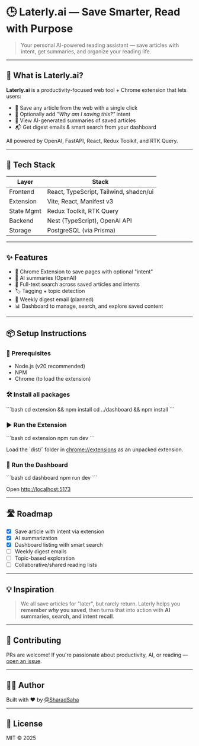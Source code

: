 # 🕒 Laterly.ai — Save Smarter, Read with Purpose

> Your personal AI-powered reading assistant — save articles with intent, get summaries, and organize your reading life.

---

## 🚀 What is Laterly.ai?

**Laterly.ai** is a productivity-focused web tool + Chrome extension that lets users:

- 🔖 Save any article from the web with a single click
- 💬 Optionally add _"Why am I saving this?"_ intent
- 🧠 View AI-generated summaries of saved articles
- 📬 Get digest emails & smart search from your dashboard

All powered by OpenAI, FastAPI, React, Redux Toolkit, and RTK Query.

---

## 🧩 Tech Stack

| Layer      | Stack                                  |
| ---------- | -------------------------------------- |
| Frontend   | React, TypeScript, Tailwind, shadcn/ui |
| Extension  | Vite, React, Manifest v3               |
| State Mgmt | Redux Toolkit, RTK Query               |
| Backend    | Nest (TypeScript), OpenAI API          |
| Storage    | PostgreSQL (via Prisma)                |

---

## ✨ Features

- 🧩 Chrome Extension to save pages with optional "intent"
- 🤖 AI summaries (OpenAI)
- 🔎 Full-text search across saved articles and intents
- 🏷️ Tagging + topic detection
- 📨 Weekly digest email (planned)
- 📊 Dashboard to manage, search, and explore saved content

---

## 📦 Setup Instructions

### 🧰 Prerequisites

- Node.js (v20 recommended)
- NPM
- Chrome (to load the extension)

### 🛠️ Install all packages

\`\`\`bash
cd extension && npm install
cd ../dashboard && npm install
\`\`\`

### ▶️ Run the Extension

\`\`\`bash
cd extension
npm run dev
\`\`\`

Load the \`dist/\` folder in [chrome://extensions](chrome://extensions) as an unpacked extension.

### 🧭 Run the Dashboard

\`\`\`bash
cd dashboard
npm run dev
\`\`\`

Open [http://localhost:5173](http://localhost:5173)

---

## 🛣️ Roadmap

- [x] Save article with intent via extension
- [x] AI summarization
- [x] Dashboard listing with smart search
- [ ] Weekly digest emails
- [ ] Topic-based exploration
- [ ] Collaborative/shared reading lists

---

## 💡 Inspiration

> We all save articles for "later", but rarely return. Laterly helps you **remember _why_ you saved**, then turns that into action with **AI summaries, search, and intent recall**.

---

## 🙌 Contributing

PRs are welcome! If you're passionate about productivity, AI, or reading — [open an issue](https://github.com/SharadSaha/laterly.ai/issues).

---

## 🧑‍💻 Author

Built with ❤️ by [@SharadSaha](https://github.com/SharadSaha)

---

## 📄 License

MIT © 2025
